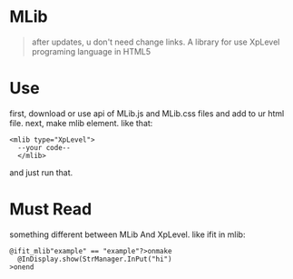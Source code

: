 # MLib
> after updates, u don't need change links.
A library for use XpLevel programing language in HTML5
# Use
first, download or use api of MLib.js and MLib.css files and add to ur html file.
next, make mlib element. like that:
```
<mlib type="XpLevel">
  --your code--
  </mlib>
  ```
and just run that.
# Must Read
something different between MLib And XpLevel. like ifit in mlib:
```
@ifit_mlib"example" == "example"?>onmake
  @InDisplay.show(StrManager.InPut("hi")
>onend
```
